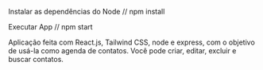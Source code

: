Instalar as dependências do Node //
npm install

Executar App //
npm start

Aplicação feita com React.js, Tailwind CSS, node e express, com o objetivo de usá-la como agenda de contatos. Você pode criar, editar, excluir e buscar contatos.
